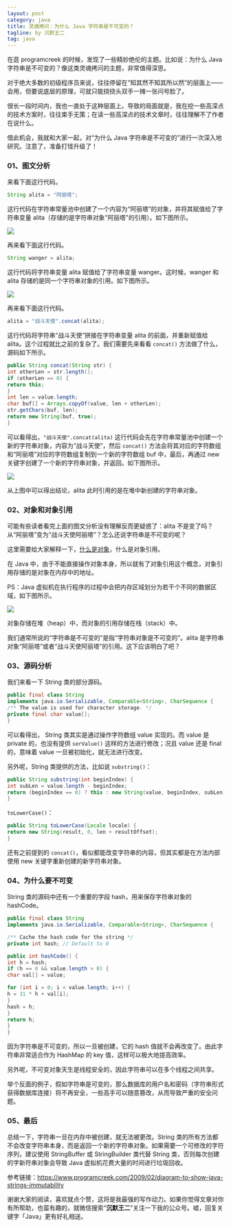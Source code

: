 ```yaml
---
layout: post
category: java
title: 灵魂拷问：为什么 Java 字符串是不可变的？
tagline: by 沉默王二
tag: java
---
```


在逛 programcreek 的时候，发现了一些精妙绝伦的主题。比如说：为什么 Java 字符串是不可变的？像这类灵魂拷问的主题，非常值得深思。


<!--more-->

对于绝大多数的初级程序员来说，往往停留在“知其然不知其所以然”的层面上——会用，但要说底层的原理，可就只能挠挠头双手一摊一张问号脸了。

很长一段时间内，我也一直处于这种层面上。导致的局面就是，我在挖一些高深点的技术方案时，往往束手无策；在读一些高深点的技术文章时，往往理解不了作者在说什么。

借此机会，我就和大家一起，对“为什么 Java 字符串是不可变的”进行一次深入地研究。注意了，准备打怪升级了！

### 01、图文分析

来看下面这行代码。

```java
String alita = "阿丽塔";
```

这行代码在字符串常量池中创建了一个内容为“阿丽塔”的对象，并将其赋值给了字符串变量 alita（存储的是字符串对象"阿丽塔"的引用）。如下图所示。

![](https://upload-images.jianshu.io/upload_images/1179389-bc9e0af38549ff9c.png?imageMogr2/auto-orient/strip%7CimageView2/2/w/1240)

再来看下面这行代码。

```java
String wanger = alita;
```

这行代码将字符串变量 alita 赋值给了字符串变量 wanger。这时候，wanger 和 alita 存储的是同一个字符串对象的引用。如下图所示。

![](https://upload-images.jianshu.io/upload_images/1179389-345342d059af0cea.png?imageMogr2/auto-orient/strip%7CimageView2/2/w/1240)

再来看下面这行代码。

```java
alita = "战斗天使".concat(alita);
```

这行代码将字符串“战斗天使”拼接在字符串变量 alita 的前面，并重新赋值给 alita。这个过程就比之前的复杂了。我们需要先来看看 `concat()` 方法做了什么，源码如下所示。

```java
public String concat(String str) {
int otherLen = str.length();
if (otherLen == 0) {
return this;
}
int len = value.length;
char buf[] = Arrays.copyOf(value, len + otherLen);
str.getChars(buf, len);
return new String(buf, true);
}
```

可以看得出，`"战斗天使".concat(alita)` 这行代码会先在字符串常量池中创建一个新的字符串对象，内容为“战斗天使”，然后 `concat()` 方法会将其对应的字符数组和“阿丽塔”对应的字符数组复制到一个新的字符数组 buf 中，最后，再通过 new 关键字创建了一个新的字符串对象，并返回。如下图所示。

![](https://upload-images.jianshu.io/upload_images/1179389-74f4971aba320561.png?imageMogr2/auto-orient/strip%7CimageView2/2/w/1240)

从上图中可以得出结论，alita 此时引用的是在堆中新创建的字符串对象。

### 02、对象和对象引用

可能有些读者看完上面的图文分析没有理解反而更疑惑了：alita 不是变了吗？从“阿丽塔”变为“战斗天使阿丽塔”？怎么还说字符串是不可变的呢？

这里需要给大家解释一下，[什么是对象](http://www.itwanger.com/java/2019/11/05/java-eat-human-words.html)，什么是对象引用。

在 Java 中，由于不能直接操作对象本身，所以就有了对象引用这个概念，对象引用存储的是对象在内存中的地址。

PS：Java 虚拟机在执行程序的过程中会把内存区域划分为若干个不同的数据区域，如下图所示。

![](https://upload-images.jianshu.io/upload_images/1179389-64e7eeadb485b82e.png?imageMogr2/auto-orient/strip%7CimageView2/2/w/1240)

对象存储在堆（heap）中，而对象的引用存储在栈（stack）中。

我们通常所说的“字符串是不可变的”是指“字符串对象是不可变的”。alita 是字符串对象“阿丽塔”或者“战斗天使阿丽塔”的引用。这下应该明白了吧？

### 03、源码分析

我们来看一下 String 类的部分源码。

```java
public final class String
implements java.io.Serializable, Comparable<String>, CharSequence {
/** The value is used for character storage. */
private final char value[];
}
```

可以看得出， String 类其实是通过操作字符数组 value 实现的。而 value 是 private 的，也没有提供 `serValue()` 这样的方法进行修改；况且 value 还是 final 的，意味着 value 一旦被初始化，就无法进行改变。

另外呢，String 类提供的方法，比如说 `substring()`：

```java
public String substring(int beginIndex) {
int subLen = value.length - beginIndex;
return (beginIndex == 0) ? this : new String(value, beginIndex, subLen);
}
```

`toLowerCase()`：

```java
public String toLowerCase(Locale locale) {
return new String(result, 0, len + resultOffset);
}
```

还有之前提到的 `concat()`，看似都能改变字符串的内容，但其实都是在方法内部使用 new 关键字重新创建的新字符串对象。


### 04、为什么要不可变

String 类的源码中还有一个重要的字段 hash，用来保存字符串对象的 hashCode。

```java
public final class String
implements java.io.Serializable, Comparable<String>, CharSequence {

/** Cache the hash code for the string */
private int hash; // Default to 0

public int hashCode() {
int h = hash;
if (h == 0 && value.length > 0) {
char val[] = value;

for (int i = 0; i < value.length; i++) {
h = 31 * h + val[i];
}
hash = h;
}
return h;
}
}
```

因为字符串是不可变的，所以一旦被创建，它的 hash 值就不会再改变了。由此字符串非常适合作为 HashMap 的 key 值，这样可以极大地提高效率。

另外呢，不可变对象天生是线程安全的，因此字符串可以在多个线程之间共享。

举个反面的例子，假如字符串是可变的，那么数据库的用户名和密码（字符串形式获得数据库连接）将不再安全，一些高手可以随意篡改，从而导致严重的安全问题。

### 05、最后

总结一下，字符串一旦在内存中被创建，就无法被更改。String 类的所有方法都不会改变字符串本身，而是返回一个新的字符串对象。如果需要一个可修改的字符序列，建议使用 StringBuffer 或 StringBuilder 类代替 String 类，否则每次创建的字新符串对象会导致 Java 虚拟机花费大量的时间进行垃圾回收。



参考链接：https://www.programcreek.com/2009/02/diagram-to-show-java-strings-immutability


谢谢大家的阅读，喜欢就点个赞，这将是我最强的写作动力。如果你觉得文章对你有所帮助，也蛮有趣的，就微信搜索“**沉默王二**”关注一下我的公众号。嘘，回复关键字「Java」更有好礼相送。
